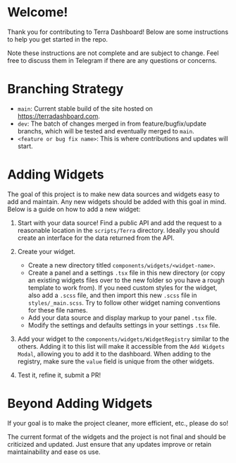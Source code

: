 # Welcome!
Thank you for contributing to Terra Dashboard!  Below are some instructions to help you get started in the repo.

Note these instructions are not complete and are subject to change.  Feel free to discuss them in Telegram if there are any questions or concerns.

# Branching Strategy
- `main`: Current stable build of the site hosted on https://terradashboard.com.
- `dev`: The batch of changes merged in from feature/bugfix/update branchs, which will be tested and eventually merged to `main`.
- `<feature or bug fix name>`:  This is where contributions and updates will start.  

# Adding Widgets
The goal of this project is to make new data sources and widgets easy to add and maintain.  Any new widgets should be added with this goal in mind.  Below is a guide on how to add a new widget:

1. Start with your data source!  Find a public API and add the request to a reasonable location in the `scripts/Terra` directory.  Ideally you should create an interface for the data returned from the API.

2. Create your widget.
    * Create a new directory titled `components/widgets/<widget-name>`.
    * Create a panel and a settings `.tsx` file in this new directory (or copy an existing widgets files over to the new folder so you have a rough template to work from).  If you need custom styles for the widget, also add a `.scss` file, and then import this new `.scss` file in `styles/_main.scss`.  Try to follow other widget naming conventions for these file names.
    * Add your data source and display markup to your panel `.tsx` file.
    * Modify the settings and defaults settings in your settings `.tsx` file.

3. Add your widget to the `components/widgets/WidgetRegistry` similar to the others.  Adding it to this list will make it accessible from the `Add Widgets Modal`, allowing you to add it to the dashboard.  When adding to the registry, make sure the `value` field is unique from the other widgets.

4. Test it, refine it, submit a PR!

# Beyond Adding Widgets
If your goal is to make the project cleaner, more efficient, etc., please do so!

The current format of the widgets and the project is not final and should be criticized and updated.  Just ensure that any updates improve or retain maintainability and ease os use.
